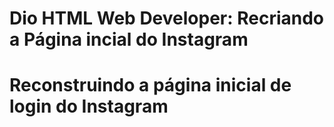 <h1> Dio HTML Web Developer: Recriando a Página incial do Instagram<h1>

Reconstruindo a página inicial de login do Instagram
